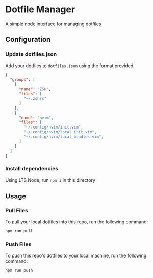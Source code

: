 # Dotfile Manager

A simple node interface for managing dotfiles

## Configuration

### Update dotfiles.json

Add your dotfiles to `dotfiles.json` using the format provided:

```json
{
  "groups": [
    {
      "name": "ZSH",
      "files": [
        "~/.zshrc"
      ]
    },
    {
      "name": "nvim",
      "files": [
        "~/.config/nvim/init.vim",
        "~/.config/nvim/local_init.vim",
        "~/.config/nvim/local_bundles.vim",
      ]
    }
  ]
}
```

### Install dependencies

Using LTS Node, run `npm i` in this directory

## Usage

### Pull Files

To pull your local dotfiles into this repo, run the following command:

```sh
npm run pull
```

### Push Files

To push this repo's dotfiles to your local machine, run the following command:

```sh
npm run push
```
